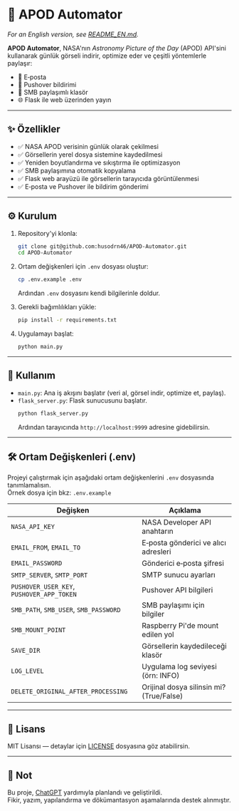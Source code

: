 # 🚀 APOD Automator

_For an English version, see [README_EN.md](README_EN.md)._

**APOD Automator**, NASA'nın _Astronomy Picture of the Day_ (APOD) API'sini kullanarak günlük görseli indirir, optimize eder ve çeşitli yöntemlerle paylaşır:

- 💌 E‑posta
- 📱 Pushover bildirimi
- 📁 SMB paylaşımlı klasör
- 🌐 Flask ile web üzerinden yayın

---

## ✨ Özellikler

- ✅ NASA APOD verisinin günlük olarak çekilmesi  
- ✅ Görsellerin yerel dosya sistemine kaydedilmesi  
- ✅ Yeniden boyutlandırma ve sıkıştırma ile optimizasyon  
- ✅ SMB paylaşımına otomatik kopyalama  
- ✅ Flask web arayüzü ile görsellerin tarayıcıda görüntülenmesi  
- ✅ E‑posta ve Pushover ile bildirim gönderimi

---

## ⚙️ Kurulum

1. Repository'yi klonla:
   ```bash
   git clone git@github.com:husodrn46/APOD-Automator.git
   cd APOD-Automator
   ```

2. Ortam değişkenleri için `.env` dosyası oluştur:
   ```bash
   cp .env.example .env
   ```
   Ardından `.env` dosyasını kendi bilgilerinle doldur.

3. Gerekli bağımlılıkları yükle:
   ```bash
   pip install -r requirements.txt
   ```

4. Uygulamayı başlat:
   ```bash
   python main.py
   ```

---

## 🧪 Kullanım

- `main.py`: Ana iş akışını başlatır (veri al, görsel indir, optimize et, paylaş).
- `flask_server.py`: Flask sunucusunu başlatır.
   ```bash
   python flask_server.py
   ```
   Ardından tarayıcında `http://localhost:9999` adresine gidebilirsin.

---

## 🛠 Ortam Değişkenleri (.env)

Projeyi çalıştırmak için aşağıdaki ortam değişkenlerini `.env` dosyasında tanımlamalısın.  
Örnek dosya için bkz: `.env.example`

| Değişken | Açıklama |
|----------|----------|
| `NASA_API_KEY` | NASA Developer API anahtarın |
| `EMAIL_FROM`, `EMAIL_TO` | E‑posta gönderici ve alıcı adresleri |
| `EMAIL_PASSWORD` | Gönderici e‑posta şifresi |
| `SMTP_SERVER`, `SMTP_PORT` | SMTP sunucu ayarları |
| `PUSHOVER_USER_KEY`, `PUSHOVER_APP_TOKEN` | Pushover API bilgileri |
| `SMB_PATH`, `SMB_USER`, `SMB_PASSWORD` | SMB paylaşımı için bilgiler |
| `SMB_MOUNT_POINT` | Raspberry Pi'de mount edilen yol |
| `SAVE_DIR` | Görsellerin kaydedileceği klasör |
| `LOG_LEVEL` | Uygulama log seviyesi (örn: INFO) |
| `DELETE_ORIGINAL_AFTER_PROCESSING` | Orijinal dosya silinsin mi? (True/False)

---

## 🧾 Lisans

MIT Lisansı — detaylar için [LICENSE](LICENSE) dosyasına göz atabilirsin.

---

## 🤖 Not

Bu proje, [ChatGPT](https://openai.com/chatgpt) yardımıyla planlandı ve geliştirildi.  
Fikir, yazım, yapılandırma ve dökümantasyon aşamalarında destek alınmıştır.

